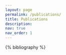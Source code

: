```yaml
---
layout: page
permalink: /publications/
title: Publications
description: 
nav: true
nav_order: 1
---
```


{% bibliography %}
